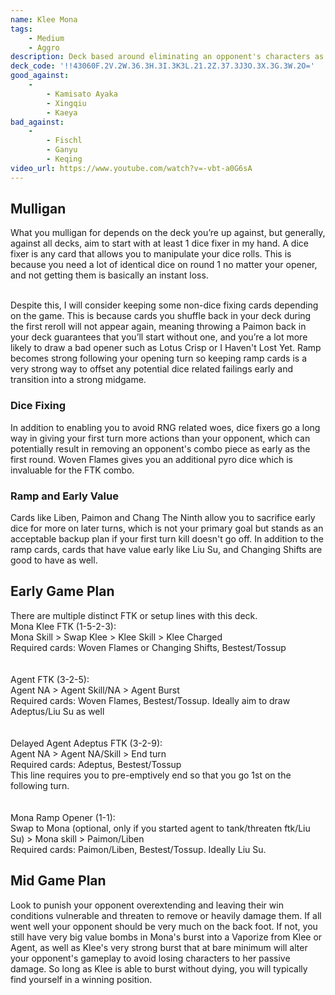 ```yaml
---
name: Klee Mona
tags:
    - Medium
    - Aggro
description: Deck based around eliminating an opponent's characters as early as possible to establish tempo and disrupt potential combos and counterplay. Such eliminations are possible as early as round one, and the advantage of forcing an early 2v3 can be back breaking for opponents without significant defensive counterplay or early ramp to counteract the dice advantage. 
deck_code: '!!43060F.2V.2W.36.3H.3I.3K3L.21.2Z.37.3J3O.3X.3G.3W.2O='
good_against:
    - 
        - Kamisato Ayaka
        - Xingqiu
        - Kaeya
bad_against:
    - 
        - Fischl
        - Ganyu
        - Keqing
video_url: https://www.youtube.com/watch?v=-vbt-a0G6sA
---
```

 
## Mulligan
<CardRow :cards="['The Bestest Travel Companion', 'Toss-Up', 'Liu Su', 'Paimon', 'Elemental Resonance: Woven Flames']"></CardRow>

What you mulligan for depends on the deck you’re up against, but generally, against all decks, aim to start with at least 1 dice fixer in my hand. A dice fixer is any card that allows you to manipulate your dice rolls. This is because you need a lot of identical dice on round 1 no matter your opener, and not getting them is basically an instant loss.  <br></br>

Despite this, I will consider keeping some non-dice fixing cards depending on the game. This is because cards you shuffle back in your deck during the first reroll will not appear again, meaning throwing a Paimon back in your deck guarantees that you’ll start without one, and you’re a lot more likely to draw a bad opener such as Lotus Crisp or I Haven't Lost Yet. Ramp becomes strong following your opening turn so keeping ramp cards is a very strong way to offset any potential dice related failings early and transition into a strong midgame. 

 
### Dice Fixing
<CardFan :cards="['The Bestest Travel Companion', 'Toss-Up', 'Elemental Resonance: Woven Flames']"></CardFan>
In addition to enabling you to avoid RNG related woes, dice fixers go a long way in giving your first turn more actions than your opponent, which can potentially result in removing an opponent's combo piece as early as the first round. Woven Flames gives you an additional pyro dice which is invaluable for the FTK combo.
 
### Ramp and Early Value
Cards like Liben, Paimon and Chang The Ninth allow you to sacrifice early dice for more on later turns, which is not your primary goal but stands as an acceptable backup plan if your first turn kill doesn't go off. In addition to the ramp cards, cards that have value early like Liu Su, and Changing Shifts are good to have as well. 
 
## Early Game Plan
There are multiple distinct FTK or setup lines with this deck.  
Mona Klee FTK (1-5-2-3):  
Mona Skill > Swap Klee > Klee Skill > Klee Charged  
Required cards: Woven Flames or Changing Shifts, Bestest/Tossup  
<br></br>
Agent FTK (3-2-5):  
Agent NA > Agent Skill/NA > Agent Burst   
Required cards: Woven Flames, Bestest/Tossup. Ideally aim to draw Adeptus/Liu Su as well  
<br></br>
Delayed Agent Adeptus FTK (3-2-9):  
Agent NA > Agent NA/Skill > End turn  
Required cards: Adeptus, Bestest/Tossup  
This line requires you to pre-emptively end so that you go 1st on the following turn.  
<br></br>
Mona Ramp Opener (1-1):  
Swap to Mona (optional, only if you started agent to tank/threaten ftk/Liu  Su) > Mona skill > Paimon/Liben  
Required cards: Paimon/Liben, Bestest/Tossup. Ideally Liu Su.  

 
## Mid Game Plan
Look to punish your opponent overextending and leaving their win conditions vulnerable and threaten to remove or heavily damage them. If all went well your opponent should be very much on the back foot. If not, you still have very big value bombs in Mona's burst into a Vaporize from Klee or Agent, as well as Klee's very strong burst that at bare minimum will alter your opponent's gameplay to avoid losing characters to her passive damage. So long as Klee is able to burst without dying, you will typically find yourself in a winning position. 

